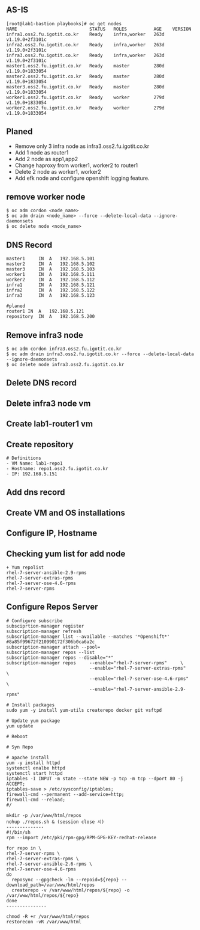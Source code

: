## AS-IS
```
[root@lab1-bastion playbooks]# oc get nodes
NAME                           STATUS   ROLES          AGE    VERSION
infra1.oss2.fu.igotit.co.kr    Ready    infra,worker   263d   v1.19.0+2f3101c
infra2.oss2.fu.igotit.co.kr    Ready    infra,worker   263d   v1.19.0+2f3101c
infra3.oss2.fu.igotit.co.kr    Ready    infra,worker   263d   v1.19.0+2f3101c
master1.oss2.fu.igotit.co.kr   Ready    master         280d   v1.19.0+1833054
master2.oss2.fu.igotit.co.kr   Ready    master         280d   v1.19.0+1833054
master3.oss2.fu.igotit.co.kr   Ready    master         280d   v1.19.0+1833054
worker1.oss2.fu.igotit.co.kr   Ready    worker         279d   v1.19.0+1833054
worker2.oss2.fu.igotit.co.kr   Ready    worker         279d   v1.19.0+1833054
```

## Planed
- Remove only 3 infra node as infra3.oss2.fu.igotit.co.kr
- Add 1 node as router1
- Add 2 node as app1,app2
- Change haproxy from worker1, worker2 to router1
- Delete 2 node as worker1, worker2 
- Add efk node and configure openshift logging feature. 


## remove worker node 
```
$ oc adm cordon <node_name>
$ oc adm drain <node_name> --force --delete-local-data --ignore-daemonsets
$ oc delete node <node_name>
```

## DNS Record
```
master1		IN	A	192.168.5.101
master2		IN	A	192.168.5.102
master3		IN	A	192.168.5.103
worker1		IN	A	192.168.5.111
worker2		IN	A	192.168.5.112
infra1		IN	A	192.168.5.121
infra2		IN	A	192.168.5.122
infra3		IN	A	192.168.5.123

#planed
router1	IN	A	192.168.5.121
repository	IN	A	192.168.5.200
```
## Remove infra3 node
```
$ oc adm cordon infra3.oss2.fu.igotit.co.kr
$ oc adm drain infra3.oss2.fu.igotit.co.kr --force --delete-local-data --ignore-daemonsets
$ oc delete node infra3.oss2.fu.igotit.co.kr
```
## Delete DNS record
## Delete infra3 node vm
## Create lab1-router1 vm

## Create repository
```
# Definitions
- VM Name: lab1-repo1
- Hostname: repo1.oss2.fu.igotit.co.kr
- IP: 192.168.5.151
```
## Add dns record
## Create VM and OS installations
## Configure IP, Hostname


## Checking yum list for add node
```
+ Yum repolist
rhel-7-server-ansible-2.9-rpms                  
rhel-7-server-extras-rpms                                 
rhel-7-server-ose-4.6-rpms                                       
rhel-7-server-rpms
```

## Configure Repos Server 
```
# Configure subscribe
subsciprtion-manager register
subscription-manager refresh
subscription-manager list --available --matches '*Openshift*' #8a85f99672f210990172f306b0ca6a2c
subscription-manager attach --pool=
subscription-manager repos --list
subscription-manager repos --disable="*"
subscription-manager repos     --enable="rhel-7-server-rpms"     \
                               --enable="rhel-7-server-extras-rpms"     \
                               --enable="rhel-7-server-ose-4.6-rpms"     \
                               --enable="rhel-7-server-ansible-2.9-rpms"

# Install packages
sudo yum -y install yum-utils createrepo docker git vsftpd

# Update yum package
yum update

# Reboot

# Syn Repo

# apache install
yum -y install httpd 
systemctl enalbe httpd
systemctl start httpd
iptables -I INPUT -m state --state NEW -p tcp -m tcp --dport 80 -j ACCEPT;
iptables-save > /etc/sysconfig/iptables;
firewall-cmd --permanent --add-service=http;
firewall-cmd --reload;
#/

mkdir -p /var/www/html/repos
nohup ./repos.sh & (session close 시)
--------------
#!/bin/sh
rpm --import /etc/pki/rpm-gpg/RPM-GPG-KEY-redhat-release

for repo in \
rhel-7-server-rpms \
rhel-7-server-extras-rpms \
rhel-7-server-ansible-2.6-rpms \
rhel-7-server-ose-4.6-rpms
do
  reposync --gpgcheck -lm --repoid=${repo} --download_path=/var/www/html/repos
  createrepo -v /var/www/html/repos/${repo} -o /var/www/html/repos/${repo}
done
---------------

chmod -R +r /var/www/html/repos
restorecon -vR /var/www/html


```

